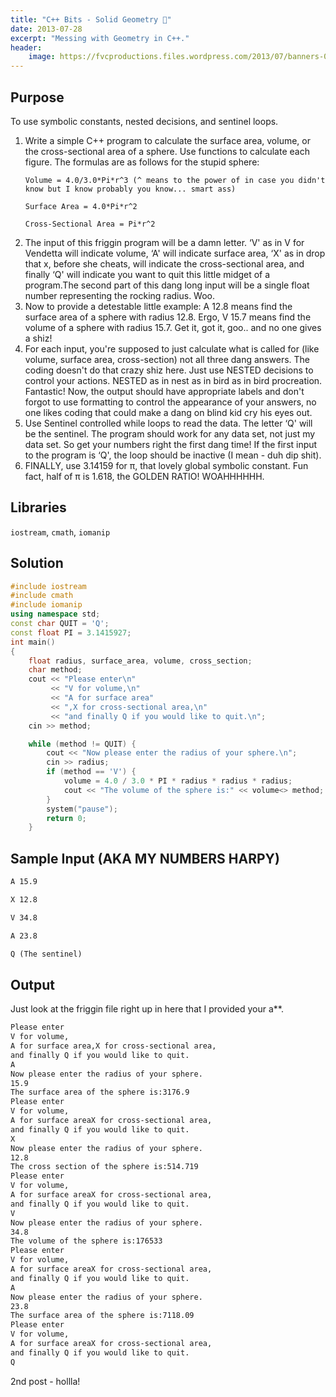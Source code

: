 ```yaml
---
title: "C++ Bits - Solid Geometry 📐"
date: 2013-07-28
excerpt: "Messing with Geometry in C++."
header:
    image: https://fvcproductions.files.wordpress.com/2013/07/banners-002.jpg?w=1024&h=436&crop=1
---
```


## Purpose

To use symbolic constants, nested decisions, and sentinel loops.

1. Write a simple C++ program to calculate the surface area, volume, or the cross-sectional area of a sphere. Use functions to calculate each figure. The formulas are as follows for the stupid sphere:
    ```text
    Volume = 4.0/3.0*Pi*r^3 (^ means to the power of in case you didn't know but I know probably you know... smart ass)

    Surface Area = 4.0*Pi*r^2

    Cross-Sectional Area = Pi*r^2
    ```
2. The input of this friggin program will be a damn letter. ‘V' as in V for Vendetta will indicate volume, ‘A' will indicate surface area, ‘X' as in drop that x, before she cheats, will indicate the cross-sectional area, and finally ‘Q' will indicate you want to quit this little midget of a program.The second part of this dang long input will be a single float number representing the rocking radius. Woo.
3. Now to provide a detestable little example: A 12.8 means find the surface area of a sphere with radius 12.8. Ergo, V 15.7 means find the volume of a sphere with radius 15.7. Get it, got it, goo.. and no one gives a shiz!
4. For each input, you're supposed to just calculate what is called for (like volume, surface area, cross-section) not all three dang answers. The coding doesn't do that crazy shiz here. Just use NESTED decisions to control your actions. NESTED as in nest as in bird as in bird procreation. Fantastic! Now, the output should have appropriate labels and don't forgot to use formatting to control the appearance of your answers, no one likes coding that could make a dang on blind kid cry his eyes out.
5. Use Sentinel controlled while loops to read the data. The letter ‘Q' will be the sentinel. The program should work for any data set, not just my data set. So get your numbers right the first dang time! If the first input to the program is ‘Q', the loop should be inactive (I mean - duh dip shit).
6. FINALLY, use 3.14159 for π, that lovely global symbolic constant. Fun fact, half of π is 1.618, the GOLDEN RATIO! WOAHHHHHH.

## Libraries

`iostream`, `cmath`, `iomanip`

## Solution

```c++
#include iostream
#include cmath
#include iomanip
using namespace std;
const char QUIT = 'Q';
const float PI = 3.1415927;
int main()
{
    float radius, surface_area, volume, cross_section;
    char method;
    cout << "Please enter\n"
         << "V for volume,\n"
         << "A for surface area"
         << ",X for cross-sectional area,\n"
         << "and finally Q if you would like to quit.\n";
    cin >> method;

    while (method != QUIT) {
        cout << "Now please enter the radius of your sphere.\n";
        cin >> radius;
        if (method == 'V') {
            volume = 4.0 / 3.0 * PI * radius * radius * radius;
            cout << "The volume of the sphere is:" << volume<> method;
        }
        system("pause");
        return 0;
    }
```

## Sample Input (AKA MY NUMBERS HARPY)

```txt
A 15.9

X 12.8

V 34.8

A 23.8

Q (The sentinel)
```

## Output

Just look at the friggin file right up in here that I provided your
a\*\*.

```txt
Please enter
V for volume,
A for surface area,X for cross-sectional area,
and finally Q if you would like to quit.
A
Now please enter the radius of your sphere.
15.9
The surface area of the sphere is:3176.9
Please enter
V for volume,
A for surface areaX for cross-sectional area,
and finally Q if you would like to quit.
X
Now please enter the radius of your sphere.
12.8
The cross section of the sphere is:514.719
Please enter
V for volume,
A for surface areaX for cross-sectional area,
and finally Q if you would like to quit.
V
Now please enter the radius of your sphere.
34.8
The volume of the sphere is:176533
Please enter
V for volume,
A for surface areaX for cross-sectional area,
and finally Q if you would like to quit.
A
Now please enter the radius of your sphere.
23.8
The surface area of the sphere is:7118.09
Please enter
V for volume,
A for surface areaX for cross-sectional area,
and finally Q if you would like to quit.
Q
```

2nd post - hollla!